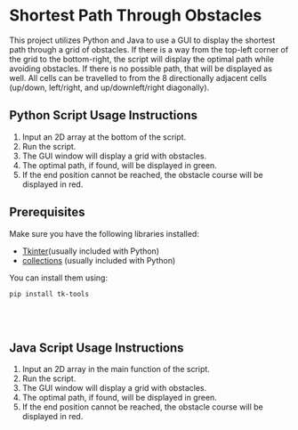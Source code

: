 # Shortest Path Through Obstacles

This project utilizes Python and Java to use a GUI to display the shortest path through a grid of obstacles. If there is a way from the top-left corner of the grid to the bottom-right, the script will display the optimal path while avoiding obstacles. If there is no possible path, that will be displayed as well. All cells can be travelled to from the 8 directionally adjacent cells (up/down, left/right, and up/downleft/right diagonally).

## Python Script Usage Instructions

  1. Input an 2D array at the bottom of the script.
  2. Run the script.
  3. The GUI window will display a grid with obstacles.
  4. The optimal path, if found, will be displayed in green.
  5. If the end position cannot be reached, the obstacle course will be displayed in red.
  

## Prerequisites

Make sure you have the following libraries installed:

- [Tkinter](https://pypi.org/project/tk-tools/)(usually included with Python)
- [collections](https://pypi.org/project/collections/) (usually included with Python)

You can install them using:

    pip install tk-tools

<br></br>
## Java Script Usage Instructions
1. Input an 2D array in the main function of the script.
2. Run the script.
3. The GUI window will display a grid with obstacles.
4. The optimal path, if found, will be displayed in green.
5. If the end position cannot be reached, the obstacle course will be displayed in red.

